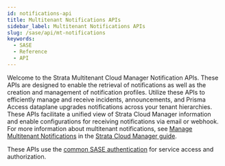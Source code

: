 ```yaml
---
id: notifications-api
title: Multitenant Notifications APIs
sidebar_label: Multitenant Notifications APIs
slug: /sase/api/mt-notifications
keywords:
  - SASE
  - Reference
  - API
---
```


Welcome to the Strata Multitenant Cloud Manager Notification APIs. These APIs are designed to enable
the retrieval of notifications as well as the creation and management of notification profiles.
Utilize these APIs to efficiently manage and receive incidents, announcements, and Prisma Access
dataplane upgrades notifications across your tenant hierarchies. These APIs facilitate a unified
view of Strata Cloud Manager information and enable configurations for receiving notifications via
email or webhook. For more information about multitenant notifications, see 
[Manage Multitenant Notifications](https://docs.paloaltonetworks.com/sase/prisma-sase-multitenant-platform/manage-multitenant-notifications)
in the 
[Strata Cloud Manager guide](https://docs.paloaltonetworks.com/sase/prisma-sase-multitenant-platform).

These APIs use the [common SASE authentication](/sase/docs/getstarted) for service access and authorization.
